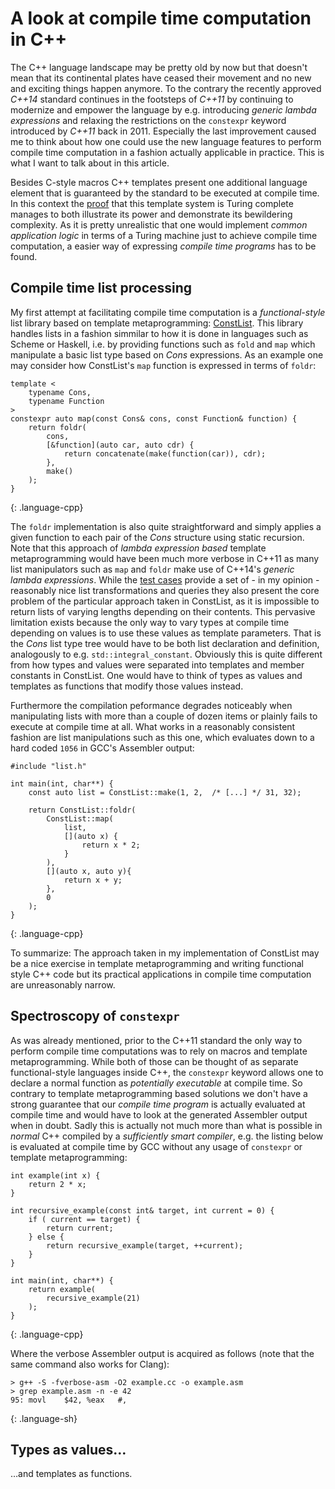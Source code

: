 # A look at compile time computation in C++

The C++ language landscape may be pretty old by now but that doesn't mean that its continental plates have ceased their movement and no new and exciting things happen anymore. To the contrary the recently approved _C++14_ standard continues in the footsteps of _C++11_ by continuing to modernize and empower the language by e.g. introducing _generic lambda expressions_ and relaxing the restrictions on the `constexpr` keyword introduced by _C++11_ back in 2011. Especially the last improvement caused me to think about how one could use the new language features to perform compile time computation in a fashion actually applicable in practice. This is what I want to talk about in this article.

Besides C-style macros C++ templates present one additional language element that is guaranteed by the standard to be executed at compile time. In this context the [proof] that this template system is Turing complete manages to both illustrate its power and demonstrate its bewildering complexity. As it is pretty unrealistic that one would implement _common application logic_ in terms of a Turing machine just to achieve compile time computation, a easier way of expressing _compile time programs_ has to be found.

## Compile time list processing

My first attempt at facilitating compile time computation is a _functional-style_ list library based on template metaprogramming: [ConstList]. This library handles lists in a fashion simmilar to how it is done in languages such as Scheme or Haskell, i.e. by providing functions such as `fold` and `map` which manipulate a basic list type based on _Cons_ expressions. As an example one may consider how ConstList's `map` function is expressed in terms of `foldr`:

~~~
template <
	typename Cons,
	typename Function
>
constexpr auto map(const Cons& cons, const Function& function) {
	return foldr(
		cons,
		[&function](auto car, auto cdr) {
			return concatenate(make(function(car)), cdr);
		},
		make()
	);
}
~~~
{: .language-cpp}

The `foldr` implementation is also quite straightforward and simply applies a given function to each pair of the _Cons_ structure using static recursion. Note that this approach of _lambda expression based_ template metaprogramming would have been much more verbose in C++11 as many list manipulators such as `map` and `foldr` make use of C++14's _generic lambda expressions_. While the [test cases] provide a set of - in my opinion - reasonably nice list transformations and queries they also present the core problem of the particular approach taken in ConstList, as it is impossible to return lists of varying lengths depending on their contents. This pervasive limitation exists because the only way to vary types at compile time depending on values is to use these values as template parameters. That is the _Cons_ list type tree would have to be both list declaration and definition, analogously to e.g. `std::integral_constant`. Obviously this is quite different from how types and values were separated into templates and member constants in ConstList. One would have to think of types as values and templates as functions that modify those values instead.

Furthermore the compilation peformance degrades noticeably when manipulating lists with more than a couple of dozen items or plainly fails to execute at compile time at all. What works in a reasonably consistent fashion are list manipulations such as this one, which evaluates down to a hard coded `1056` in GCC's Assembler output:

~~~
#include "list.h"

int main(int, char**) {
	const auto list = ConstList::make(1, 2,  /* [...] */ 31, 32);

	return ConstList::foldr(
		ConstList::map(
			list,
			[](auto x) {
				return x * 2;
			}
		),
		[](auto x, auto y){
			return x + y;
		},
		0
	);
}
~~~
{: .language-cpp}

To summarize: The approach taken in my implementation of ConstList may be a nice exercise in template metaprogramming and writing functional style C++ code but its practical applications in compile time computation are unreasonably narrow.

## Spectroscopy of `constexpr`

As was already mentioned, prior to the C++11 standard the only way to perform compile time computations was to rely on macros and template metaprogramming. While both of those can be thought of as separate functional-style languages inside C++, the `constexpr` keyword allows one to declare a normal function as _potentially executable_ at compile time. So contrary to template metaprogramming based solutions we don't have a strong guarantee that our _compile time program_ is actually evaluated at compile time and would have to look at the generated Assembler output when in doubt. Sadly this is actually not much more than what is possible in _normal_ C++ compiled by a _sufficiently smart compiler_, e.g. the listing below is evaluated at compile time by GCC without any usage of `constexpr` or template metaprogramming:

~~~
int example(int x) {
	return 2 * x;
}

int recursive_example(const int& target, int current = 0) {
	if ( current == target) {
		return current;
	} else {
		return recursive_example(target, ++current);
	}
}

int main(int, char**) {
	return example(
		recursive_example(21)
	);
}
~~~
{: .language-cpp}

Where the verbose Assembler output is acquired as follows (note that the same command also works for Clang):

~~~
> g++ -S -fverbose-asm -O2 example.cc -o example.asm
> grep example.asm -n -e 42
95:	movl	$42, %eax	#,
~~~
{: .language-sh}

## Types as values…

…and templates as functions.

[proof]: http://citeseerx.ist.psu.edu/viewdoc/summary?doi=10.1.1.14.3670
[ConstList]: /page/const_list/
[test cases]: https://github.com/KnairdA/ConstList/blob/master/test.cc
